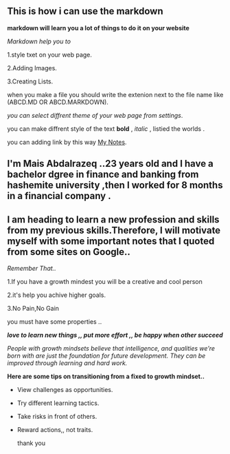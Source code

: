 ## This is how i can use the markdown 

**markdown will learn you a lot of things to do it on your website** 

 *Markdown help you to*
 
  1.style txet on your web page.
  
  2.Adding Images.
  
  3.Creating Lists.
  
   when you make a file you should write the extenion next to the file name like (ABCD.MD OR ABCD.MARKDOWN).
   
  *you can select diffrent theme of your web page from settings*.
  
   you can make diffrent style of the text **bold** , *italic* , listied the worlds .
   
   you can adding link by this way [My Notes](https://maisabdalrazeq.github.io/reading-notes/reading-notes).

   ## I'm Mais Abdalrazeq ..23 years old and I have a bachelor dgree in finance and banking from hashemite university ,then I worked for 8 months in a financial company .

## I am heading to learn a new profession and skills from my previous skills.Therefore, I will motivate myself with some important notes that I quoted from some sites on Google..

*Remember That..*

1.If you have a growth mindest you will be a creative and cool person

2.it's help you achive higher goals.

3.No Pain,No Gain
 
 you must have some properties ..
 
  ***love to learn new things ,, put more effort ,, be happy when other succeed***

*People with growth mindsets believe that intelligence, and qualities we’re born with are just the foundation for future development. They can be improved through learning and hard work.* 
 
 **Here are some tips on transitioning from a fixed to growth mindset..**

 * View challenges as opportunities.

* Try different learning tactics. 

* Take risks in front of others.
 
 * Reward actions,, not traits.


   thank you
 
